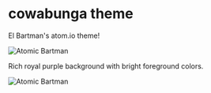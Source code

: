 # cowabunga theme

El Bartman's atom.io theme!

![Atomic Bartman](http://f.cl.ly/items/2l0m1n3F450N2v0e3w3q/atomic-bartman.gif)

Rich royal purple background with bright foreground colors.

![Atomic Bartman](http://f.cl.ly/items/0C0H0z342o3s3S3E1t2o/cowabunga-screenshot.png)
